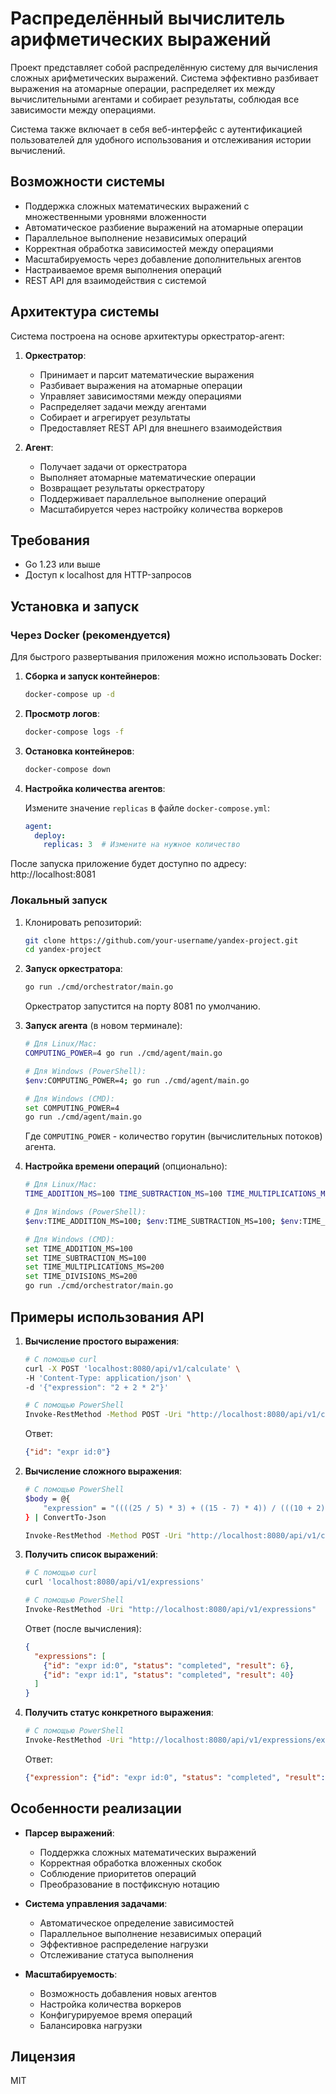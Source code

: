 # Распределённый вычислитель арифметических выражений

Проект представляет собой распределённую систему для вычисления сложных арифметических выражений. Система эффективно разбивает выражения на атомарные операции, распределяет их между вычислительными агентами и собирает результаты, соблюдая все зависимости между операциями.

Система также включает в себя веб-интерфейс с аутентификацией пользователей для удобного использования и отслеживания истории вычислений.

## Возможности системы

- Поддержка сложных математических выражений с множественными уровнями вложенности
- Автоматическое разбиение выражений на атомарные операции
- Параллельное выполнение независимых операций
- Корректная обработка зависимостей между операциями
- Масштабируемость через добавление дополнительных агентов
- Настраиваемое время выполнения операций
- REST API для взаимодействия с системой

## Архитектура системы

Система построена на основе архитектуры оркестратор-агент:

1. **Оркестратор**:
   - Принимает и парсит математические выражения
   - Разбивает выражения на атомарные операции
   - Управляет зависимостями между операциями
   - Распределяет задачи между агентами
   - Собирает и агрегирует результаты
   - Предоставляет REST API для внешнего взаимодействия

2. **Агент**:
   - Получает задачи от оркестратора
   - Выполняет атомарные математические операции
   - Возвращает результаты оркестратору
   - Поддерживает параллельное выполнение операций
   - Масштабируется через настройку количества воркеров


## Требования

- Go 1.23 или выше
- Доступ к localhost для HTTP-запросов

## Установка и запуск

### Через Docker (рекомендуется)

Для быстрого развертывания приложения можно использовать Docker:

1. **Сборка и запуск контейнеров**:
   ```bash
   docker-compose up -d
   ```

2. **Просмотр логов**:
   ```bash
   docker-compose logs -f
   ```

3. **Остановка контейнеров**:
   ```bash
   docker-compose down
   ```

4. **Настройка количества агентов**:

   Измените значение `replicas` в файле `docker-compose.yml`:
   ```yaml
   agent:
     deploy:
       replicas: 3  # Измените на нужное количество
   ```

После запуска приложение будет доступно по адресу: http://localhost:8081

### Локальный запуск 

1. Клонировать репозиторий:
   ```bash
   git clone https://github.com/your-username/yandex-project.git
   cd yandex-project
   ```

2. **Запуск оркестратора**:
   ```bash
   go run ./cmd/orchestrator/main.go
   ```
   
   Оркестратор запустится на порту 8081 по умолчанию.

3. **Запуск агента** (в новом терминале):
   ```bash
   # Для Linux/Mac:
   COMPUTING_POWER=4 go run ./cmd/agent/main.go
   
   # Для Windows (PowerShell):
   $env:COMPUTING_POWER=4; go run ./cmd/agent/main.go
   
   # Для Windows (CMD):
   set COMPUTING_POWER=4
   go run ./cmd/agent/main.go
   ```

   Где `COMPUTING_POWER` - количество горутин (вычислительных потоков) агента.

4. **Настройка времени операций** (опционально):
   ```bash
   # Для Linux/Mac:
   TIME_ADDITION_MS=100 TIME_SUBTRACTION_MS=100 TIME_MULTIPLICATIONS_MS=200 TIME_DIVISIONS_MS=200 go run ./cmd/orchestrator/main.go
   
   # Для Windows (PowerShell):
   $env:TIME_ADDITION_MS=100; $env:TIME_SUBTRACTION_MS=100; $env:TIME_MULTIPLICATIONS_MS=200; $env:TIME_DIVISIONS_MS=200; go run ./cmd/orchestrator/main.go
   
   # Для Windows (CMD):
   set TIME_ADDITION_MS=100
   set TIME_SUBTRACTION_MS=100
   set TIME_MULTIPLICATIONS_MS=200
   set TIME_DIVISIONS_MS=200
   go run ./cmd/orchestrator/main.go
   ```

## Примеры использования API

1. **Вычисление простого выражения**:
   ```bash
   # С помощью curl
   curl -X POST 'localhost:8080/api/v1/calculate' \
   -H 'Content-Type: application/json' \
   -d '{"expression": "2 + 2 * 2"}'
   
   # С помощью PowerShell
   Invoke-RestMethod -Method POST -Uri "http://localhost:8080/api/v1/calculate" -ContentType "application/json" -Body '{"expression": "2 + 2 * 2"}'
   ```

   Ответ: 
   ```json
   {"id": "expr id:0"}
   ```

2. **Вычисление сложного выражения**:
   ```bash
   # С помощью PowerShell
   $body = @{
       "expression" = "((((25 / 5) * 3) + ((15 - 7) * 4)) / (((10 + 2) * 2) - 5)) * (((8 * 2) - 3) + ((20 / 4) * 3))"
   } | ConvertTo-Json
   
   Invoke-RestMethod -Method POST -Uri "http://localhost:8080/api/v1/calculate" -ContentType "application/json" -Body $body
   ```

3. **Получить список выражений**:
   ```bash
   # С помощью curl
   curl 'localhost:8080/api/v1/expressions'
   
   # С помощью PowerShell
   Invoke-RestMethod -Uri "http://localhost:8080/api/v1/expressions"
   ```

   Ответ (после вычисления):
   ```json
   {
     "expressions": [
       {"id": "expr id:0", "status": "completed", "result": 6},
       {"id": "expr id:1", "status": "completed", "result": 40}
     ]
   }
   ```

4. **Получить статус конкретного выражения**:
   ```bash
   # С помощью PowerShell
   Invoke-RestMethod -Uri "http://localhost:8080/api/v1/expressions/expr id:0"
   ```

   Ответ:
   ```json
   {"expression": {"id": "expr id:0", "status": "completed", "result": 6}}
   ```

## Особенности реализации

- **Парсер выражений**:
  - Поддержка сложных математических выражений
  - Корректная обработка вложенных скобок
  - Соблюдение приоритетов операций
  - Преобразование в постфиксную нотацию

- **Система управления задачами**:
  - Автоматическое определение зависимостей
  - Параллельное выполнение независимых операций
  - Эффективное распределение нагрузки
  - Отслеживание статуса выполнения

- **Масштабируемость**:
  - Возможность добавления новых агентов
  - Настройка количества воркеров
  - Конфигурируемое время операций
  - Балансировка нагрузки

## Лицензия

MIT